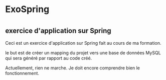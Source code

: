 # ExoSpring
#
## exercice d'application sur Spring

Ceci est un exercice d'application sur Spring fait au cours de ma formation.

le but est de créer un mapping du projet vers une base de données MySQL qui sera généré par rapport au code créé.


Actuellement, rien ne marche. Je doit encore comprendre bien le fonctionnement.